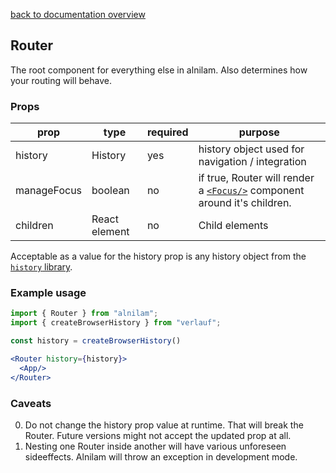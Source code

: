 [back to documentation overview](../readme.md)

## Router

The root component for everything else in alnilam. Also determines how your routing will behave.

### Props

| prop     | type          | required | purpose |
|----------|---------------|----------|---------|
| history  | History       | yes      | history object used for navigation / integration
| manageFocus | boolean    | no       | if true, Router will render a [```<Focus/>```](./Focus.md) component around it's children.
| children | React element | no       | Child elements

Acceptable as a value for the history prop is any history object from the [```history``` library](https://github.com/ReactTraining/history).

### Example usage

```jsx
import { Router } from "alnilam";
import { createBrowserHistory } from "verlauf";

const history = createBrowserHistory()

<Router history={history}>
  <App/>
</Router>
```

### Caveats

0. Do not change the history prop value at runtime. That will break the Router. Future versions might not accept the updated prop at all.
1. Nesting one Router inside another will have various unforeseen sideeffects. Alnilam will throw an exception in development mode.
